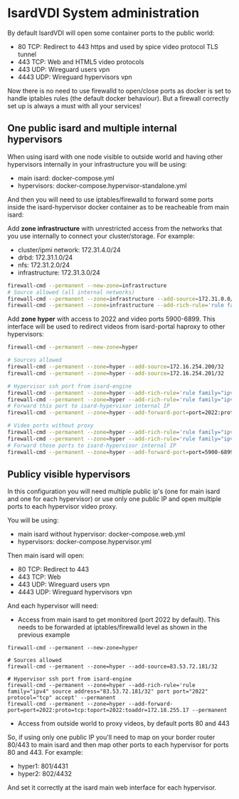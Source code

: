 # IsardVDI System administration

By default IsardVDI will open some container ports to the public world:

*   80 TCP: Redirect to 443 https and used by spice video protocol TLS tunnel
*  443 TCP: Web and HTML5 video protocols
*  443 UDP: Wireguard users vpn
* 4443 UDP: Wireguard hypervisors vpn

Now there is no need to use firewalld to open/close ports as docker is set
to handle iptables rules (the default docker behaviour). But a firewall
correctly set up is always a must with all your services!

## One public isard and multiple internal hypervisors

When using isard with one node visible to outside world and having other 
hypervisors internally in your infrastructure you will be using:

* main isard: docker-compose.yml
* hypervisors: docker-compose.hypervisor-standalone.yml

And then you will need to use iptables/firewalld to forward some ports inside
the isard-hypervisor docker container as to be reacheable from main isard:

Add **zone infrastructure** with unrestricted access from the networks that you
use internally to connect your cluster/storage. For example:

* cluster/ipmi network: 172.31.4.0/24
* drbd: 172.31.1.0/24
* nfs: 172.31.2.0/24
* infrastructure: 172.31.3.0/24

```bash
firewall-cmd --permanent --new-zone=infrastructure
# Source allowed (all internal networks)
firewall-cmd --permanent --zone=infrastructure --add-source=172.31.0.0/21
firewall-cmd --permanent --zone=infrastructure --add-rich-rule='rule family="ipv4" source address="172.31.0.0/21" accept'
```

Add **zone hyper** with access to 2022 and video ports 5900-6899. This interface
will be used to redirect videos from isard-portal haproxy to other hypervisors:

```bash
firewall-cmd --permanent --new-zone=hyper

# Sources allowed
firewall-cmd --permanent --zone=hyper --add-source=172.16.254.200/32
firewall-cmd --permanent --zone=hyper --add-source=172.16.254.201/32

# Hypervisor ssh port from isard-engine
firewall-cmd --permanent --zone=hyper --add-rich-rule='rule family="ipv4" source address="172.16.254.200/32" port port="2022" protocol="tcp" accept' --permanent
firewall-cmd --permanent --zone=hyper --add-rich-rule='rule family="ipv4" source address="172.16.254.201/32" port port="2022" protocol="tcp" accept' --permanent
# Forward this port to isard-hypervisor internal IP
firewall-cmd --permanent --zone=hyper --add-forward-port=port=2022:proto=tcp:toport=2022:toaddr=172.18.255.17 --permanent

# Video ports without proxy
firewall-cmd --permanent --zone=hyper --add-rich-rule='rule family="ipv4" source address="172.16.254.200/32" port port="5900-6899" protocol="tcp" accept' --permanent
firewall-cmd --permanent --zone=hyper --add-rich-rule='rule family="ipv4" source address="172.16.254.201/32" port port="5900-6899" protocol="tcp" accept' --permanent
# Forward those ports to isard-hypervisor internal IP
firewall-cmd --permanent --zone=hyper --add-forward-port=port=5900-6899:proto=tcp:toport=5900-6899:toaddr=172.18.255.17 --permanent
```

## Publicy visible hypervisors

In this configuration you will need multiple public ip's (one for main isard and one for each 
hypervisor) or use only one public IP and open multiple ports to each hypervisor video proxy.

You will be using:

* main isard without hypervisor: docker-compose.web.yml
* hypervisors: docker-compose.hypervisor.yml

Then main isard will open:

*   80 TCP: Redirect to 443
*  443 TCP: Web
*  443 UDP: Wireguard users vpn
* 4443 UDP: Wireguard hypervisors vpn

And each hypervisor will need:

* Access from main isard to get monitored (port 2022 by default). This needs to be forwarded at iptables/firewalld level as shown in the previous example
```
firewall-cmd --permanent --new-zone=hyper

# Sources allowed
firewall-cmd --permanent --zone=hyper --add-source=83.53.72.181/32

# Hypervisor ssh port from isard-engine
firewall-cmd --permanent --zone=hyper --add-rich-rule='rule family="ipv4" source address="83.53.72.181/32" port port="2022" protocol="tcp" accept' --permanent
firewall-cmd --permanent --zone=hyper --add-forward-port=port=2022:proto=tcp:toport=2022:toaddr=172.18.255.17 --permanent

```
* Access from outside world to proxy videos, by default ports 80 and 443

So, if using only one public IP you'll need to map on your border router 80/443 to main isard and then map other ports to each hypervisor for ports 80 and 443. For example:

* hyper1: 801/4431
* hyper2: 802/4432

And set it correctly at the isard main web interface for each hypervisor.
